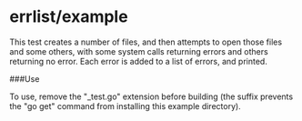 errlist/example
===============

This test creates a number of files, and then attempts to open those files and some others, with some system calls returning errors and others returning no error.  Each error is added to a list of errors, and printed.

###Use

To use, remove the "_test.go" extension before building (the suffix prevents the "go get" command from installing this example directory).